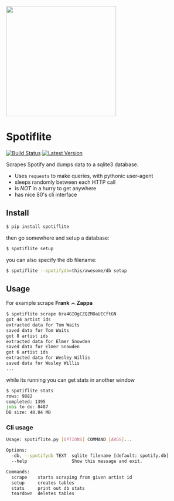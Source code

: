 <img src="https://github.com/sloev/spotiflite/raw/master/assets/logo.png" width="300"/>

# Spotiflite

[![Build Status](https://travis-ci.com/sloev/spotiflite.svg?branch=master)](https://travis-ci.com/sloev/spotiflite) [![Latest Version](https://img.shields.io/pypi/v/spotiflite.svg)](https://pypi.python.org/pypi/spotiflite)

Scrapes Spotify and dumps data to a sqlite3 database.

* Uses `requests` to make queries, with pythonic user-agent
* sleeps randomly between each HTTP call
* is *NOT* in a hurry to get anywhere
* has nice 80's cli interface

## Install

```bash
$ pip install spotiflite
```

then go somewhere and setup a database:

```bash
$ spotiflite setup
```

you can also specify the db filename:

```bash
$ spotiflite --spotifydb=this/awesome/db setup
```

## Usage

For example scrape **Frank ෴ Zappa** 

```bash
$ spotiflite scrape 6ra4GIOgCZQZMOaUECftGN 
got 44 artist ids
extracted data for Tom Waits
saved data for Tom Waits
got 8 artist ids
extracted data for Elmer Snowden
saved data for Elmer Snowden
got 6 artist ids
extracted data for Wesley Willis
saved data for Wesley Willis
...
```

while its running you can get stats in another window

```bash
$ spotiflite stats 
rows: 9882
completed: 1395
jobs to do: 8487
DB size: 48.04 MB
```

### Cli usage

```bash
Usage: spotiflite.py [OPTIONS] COMMAND [ARGS]...

Options:
  -db, --spotifydb TEXT  sqlite filename [default: spotify.db]
  --help                 Show this message and exit.

Commands:
  scrape    starts scraping from given artist id
  setup     creates tables
  stats     print out db stats
  teardown  deletes tables

```